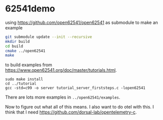 # 62541demo
using https://github.com/open62541/open62541 as submodule to make an example

```bash
git submodule update --init --recursive
mkdir build
cd build
cmake ../open62541
make

```

to build examples from https://www.open62541.org/doc/master/tutorials.html.

```
sudo make install
cd ../tutorial
gcc -std=c99 -o server tutorial_server_firststeps.c -lopen62541
```

There are lots more examples in `../open62541/examples`.

Now to figure out what all of this means. I also want to do otel with this. I think that I need https://github.com/dorsal-lab/opentelemetry-c.

